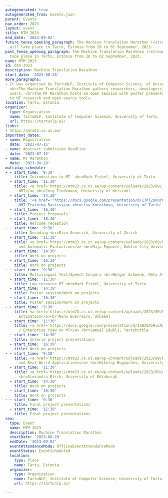 ```yaml
---
autogenerated: true
autogenerated_from: events.json
parent: Events
nav_order: 2023
layout: event
title: MTM 2023
end_date: '2023-09-02'
future_tense_opening_paragraph: The Machine Translation Marathon (<strong>MTM 2023</strong>)
  will take place in Tartu, Estonia from 28 to 02 September, 2023.
past_tense_opening_paragraph: The Machine Translation Marathon (<strong>MTM 2023</strong>)
  took place in Tartu, Estonia from 28 to 02 September, 2023.
name: MTM 2023
id: mtm-2023
description: Machine Translation Marathon
start_date: '2023-08-28'
more_paragraphs:
- It was organised by TartuNLP, Institute of Computer Science, of University of Tartu.
  <br>The Machine Translation Marathon gathers researchers, developers, students and
  users. <br>The MT Marathon hosts an open session with poster presentations related
  to MT research and open-source tools.
location: Tartu, Estonia
organizer:
  type: Organization
  name: TartuNLP, Institute of Computer Science, University of Tartu
  url: https://tartunlp.ai/
links:
- https://mtm23.cs.ut.ee/
important_dates:
- name: Registration
  date: '2023-07-15'
- name: Abstract submission deadline
  date: '2023-07-15'
- name: MT Marathon
  date: '2023-08-28'
multiday_schedule:
- - start_time: '9:30'
    title: Introduction to MT  <br>Mark Fishel, University of Tartu
  - start_time: '11:30'
    title: <a href='https://mtm23.cs.ut.ee/wp-content/uploads/2023/09/Jorg_Tiedemann_Multilinguality.pdf'>Multilingual
      NMT</a> <br>Jörg Tiedemann, University of Helsinki
  - start_time: '14:30'
    title: '<a href=''https://docs.google.com/presentation/d/17hl2sRoPQpQD68kFoEJF1IgxxCGXhxvmGNalPjuCNW0/edit#slide=id.g2763bca001d_0_13''>Lab:
      NMT Training Basics</a> <br>Lisa Korotkova, University of Tartu'
  - start_time: '16:30'
    title: Project Proposals
  - start_time: '18:30'
    title: Welcome reception
- - start_time: '9:30'
    title: Decoding <br>Rico Sennrich, University of Zurich
  - start_time: '11:30'
    title: <a href='https://mtm23.cs.ut.ee/wp-content/uploads/2023/09/Maja_Popovic_Evaluation.pdf'>Manual
      and Automatic Evaluation</a> <br>Maja Popović, Dublin City University
  - start_time: '14:30'
    title: Work on projects
  - start_time: '16:30'
    title: Work on projects
- - start_time: '9:30'
    title: Multilingual Text/Speech Corpora <br>Holger Schwenk, Meta AI
  - start_time: '11:30'
    title: Low-resource MT <br>Mark Fishel, University of Tartu
  - start_time: '14:30'
    title: Poster session/Work on projects
  - start_time: '16:30'
    title: Poster session/Work on projects
- - start_time: '9:30'
    title: <a href='https://mtm23.cs.ut.ee/wp-content/uploads/2023/09/Nuno_Guerreiro_QE.pdf'>Quality
      Estimation</a><br>Nuno Guerreiro, Unbabel
  - start_time: '11:30'
    title: <a href='https://docs.google.com/presentation/d/1aW3GX5HvLNxUP0roKwt0bUF3EKyzckDTGv_MHw7oGnw/edit#slide=id.p'>UX
      / Enterprise View on MT</a> <br>Samuel Läubli, Textshuttle
  - start_time: '14:30'
    title: Interim project presentations
  - start_time: '16:30'
    title: Work on projects
- - start_time: '9:30'
    title: <a href='https://mtm23.cs.ut.ee/wp-content/uploads/2023/09/Nikolay_Bogoychev_Robustness.pdf'>Robustness
      and Real-World Applications</a> <br>Nikolay Bogoychev, University of Edinburgh
  - start_time: '11:30'
    title: <a href='https://mtm23.cs.ut.ee/wp-content/uploads/2023/09/Alexandra_Birch_LLMs.pdf'>LLMs</a>
      <br>Alexandra Birch, University of Edinburgh
  - start_time: '14:30'
    title: Work on projects
  - start_time: '16:30'
    title: Work on projects
- - start_time: '9:30'
    title: Final project presentations
  - start_time: '11:30'
    title: Final project presentations
seo:
  type: Event
  name: MTM 2023
  description: Machine Translation Marathon
  startDate: '2023-08-28'
  endDate: '2023-09-02'
  eventAttendanceMode: OfflineEventAttendanceMode
  eventStatus: EventScheduled
  location:
    type: Place
    name: Tartu, Estonia
  organizer:
    type: Organization
    name: TartuNLP, Institute of Computer Science, University of Tartu
    url: https://tartunlp.ai/

---
```


